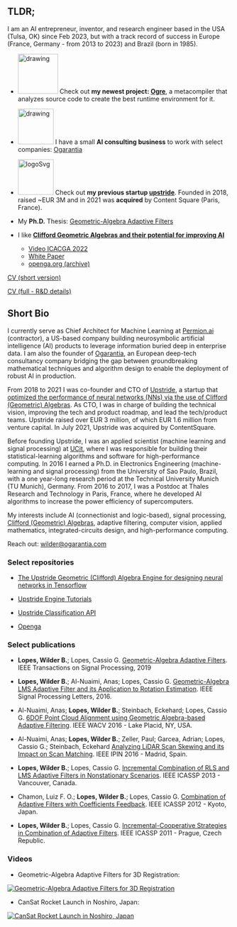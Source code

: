 ## TLDR;

I am an AI entrepreneur, inventor, and research engineer based in the USA (Tulsa, OK)
since Feb 2023, but with a track record of success in Europe
(France, Germany - from 2013 to 2023) and Brazil (born in 1985).

- <img src="https://wilder.openga.org/assets/ogre-logo-with-icon.png" alt="drawing" width="90"/> Check out **my newest project: [Ogre](https://ogre.run)**, a metacompiler that analyzes source code to create the best runtime environment for it.

- <img src="https://ogarantia.github.io/ogarantia_logoBlue_nameBlack.png" alt="drawing" width="80"/> I have a small **AI consulting business** to work with select companies: [Ogarantia](https://ogarantia.com)

- <img src="https://ww2.upstride.io/wp-content/uploads/2020/12/logoSvg.svg" alt="logoSvg" width="80"/> Check out **my previous startup [upstride](https://upstride.io)**. Founded in 2018, raised
~EUR 3M and in 2021 was **acquired** by Content Square (Paris, France).

- My **Ph.D.** Thesis: [Geometric-Algebra Adaptive Filters](https://teses.usp.br/teses/disponiveis/3/3142/tde-22092016-143525/publico/WilderBezerraLopesCorr16.pdf)

- I like **[Clifford Geometric Algebras and their potential for improving AI](https://wilder-lopes.medium.com/together-lets-unlock-the-full-potential-of-geometric-algebra-in-deep-learning-9450d250f8a8)**
    - [Video ICACGA 2022](https://www.youtube.com/watch?v=zPVo3lcLzpI)
    - [White Paper](https://ww2.upstride.io/wp-content/uploads/2020/12/Upstride-doc.pdf)
    - [openga.org (archive)](https://openga.org)

[CV (short version)](https://wilder.openga.org/assets/resume-WilderLopes.pdf)

[CV (full - R&D details)](https://wilder.openga.org/assets/resume-WilderLopes-long.pdf)

## Short Bio

I currently serve as Chief Architect for Machine Learning at [Permion.ai](https://permion.ai) (contractor), a US-based company building
neurosymbolic artificial intelligence (AI) products to leverage information buried deep in enterprise data. I am
also the founder of [Ogarantia](https://ogarantia.com), an European deep-tech consultancy company bridging the gap between groundbreaking
mathematical techniques and algorithm design to enable the deployment of robust AI in production.

From 2018 to 2021 I was co-founder and CTO of [Upstride](https://upstride.io), a startup that [optimized the performance of
neural networks (NNs) via the use of Clifford (Geometric) Algebras](https://wilder-lopes.medium.com/together-lets-unlock-the-full-potential-of-geometric-algebra-in-deep-learning-9450d250f8a8). As CTO, I was in charge of building
the technical vision, improving the tech and product roadmap, and lead the tech/product teams. Upstride
raised over EUR 3 million, of which EUR 1.6 million from venture capital. In July 2021, Upstride was
acquired by ContentSquare.

Before founding Upstride, I was an applied scientist (machine learning and signal
processing) at [UCit](https://ucit.fr), where I was responsible for building their statistical-learning algorithms and software
for high-performance computing. In 2016 I earned a Ph.D. in Electronics Engineering (machine-learning and signal processing) from the
University of Sao Paulo, Brazil, with a one year-long research period at the Technical University Munich (TU
Munich), Germany. From 2016 to 2017, I was a Postdoc at Thales Research and Technology in Paris, France,
where he developed AI algorithms to increase the power efficiency of supercomputers.

My interests include AI (connectionist and logic-based), signal processing, [Clifford (Geometric) Algebras](https://en.wikipedia.org/wiki/Geometric_algebra),
adaptive filtering, computer vision, applied mathematics, integrated-circuits design, and high-performance
computing.

Reach out: [wilder@ogarantia.com](wilder@ogarantia.com)

### Select repositories

- [The Upstride Geometric (Clifford) Algebra Engine for designing neural networks in Tensorflow](https://github.com/UpStride/engine)

- [Upstride Engine Tutorials](https://github.com/UpStride/tutorial)

- [Upstride Classification API](https://github.com/UpStride/classification-api)

- [Openga](https://github.com/wilderlopes/OpenGA)

### Select publications

- **Lopes, Wilder B.**; Lopes, Cassio G. [Geometric-Algebra Adaptive Filters](https://ieeexplore.ieee.org/document/8712440). IEEE Transactions on Signal Processing, 2019

- **Lopes, Wilder B.**; Al-Nuaimi, Anas; Lopes, Cassio G. [Geometric-Algebra LMS Adaptive Filter and its Application to Rotation Estimation](https://ieeexplore.ieee.org/document/7460183/). IEEE Signal Processing Letters, 2016.

- Al-Nuaimi, Anas; **Lopes, Wilder B.**; Steinbach, Eckehard; Lopes, Cassio G. [6DOF Point Cloud Alignment using Geometric Algebra-based Adaptive Filtering](https://ieeexplore.ieee.org/document/7477642/). IEEE WACV 2016 - Lake Placid, NY, USA.

- Al-Nuaimi, Anas; **Lopes, Wilder B.**; Zeller, Paul; Garcea, Adrian; Lopes, Cassio G.; Steinbach, Eckehard [Analyzing LiDAR Scan Skewing and its Impact on Scan Matching](https://ieeexplore.ieee.org/document/7743598/). IEEE IPIN 2016 - Madrid, Spain.

- **Lopes, Wilder B.**; Lopes, Cassio G. [Incremental Combination of RLS and LMS Adaptive Filters in Nonstationary Scenarios](https://ieeexplore.ieee.org/document/6638751/). IEEE ICASSP 2013 - Vancouver, Canada.

- Chamon, Luiz F. O.; **Lopes, Wilder B.**; Lopes, Cassio G. [Combination of Adaptive Filters with Coefficients Feedback](https://ieeexplore.ieee.org/document/6288741/). IEEE ICASSP 2012 - Kyoto, Japan.

- **Lopes, Wilder B.**; Lopes, Cassio G. [Incremental-Cooperative Strategies in Combination of Adaptive Filters](https://ieeexplore.ieee.org/document/5947262/). IEEE ICASSP 2011 - Prague, Czech Republic.

### Videos

- Geometric-Algebra Adaptive Filters for 3D Registration:

[![Geometric-Algebra Adaptive Filters for 3D Registration](https://img.youtube.com/vi/TCSfBpSQpjg/0.jpg)](https://www.youtube.com/watch?v=TCSfBpSQpjg)

- CanSat Rocket Launch in Noshiro, Japan:

[![CanSat Rocket Launch in Noshiro, Japan](https://img.youtube.com/vi/YQM7zbW-uLw/0.jpg)](https://www.youtube.com/watch?v=YQM7zbW-uLw)
